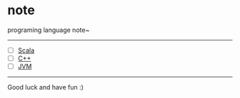 # note
programing language note~

---
- [ ] [Scala](./scala)
- [ ] [C++](./cpp)
- [ ] [JVM](./jvm)

---
Good luck and have fun :)
